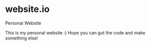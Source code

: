 # website.io
Personal Website

This is my personal website :)
Hope you can gut the code and make something else!